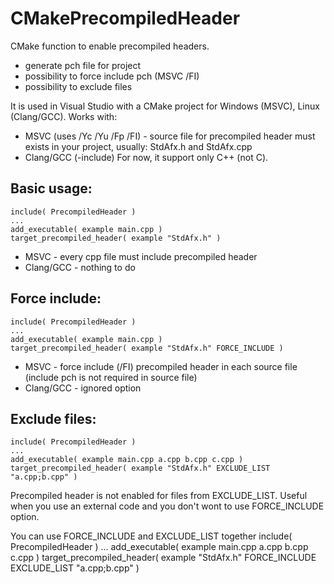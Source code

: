 # CMakePrecompiledHeader

CMake function to enable precompiled headers.

- generate pch file for project
- possibility to force include pch (MSVC /FI)
- possibility to exclude files

It is used in Visual Studio with a CMake project for Windows (MSVC), Linux (Clang/GCC).
Works with:
- MSVC (uses /Yc /Yu /Fp /FI) - source file for precompiled header must exists in your project, usually: StdAfx.h and StdAfx.cpp
- Clang/GCC (-include)
For now, it support only C++ (not C).


Basic usage:
------
    include( PrecompiledHeader )
    ...
    add_executable( example main.cpp )
    target_precompiled_header( example "StdAfx.h" )
- MSVC - every cpp file must include precompiled header
- Clang/GCC - nothing to do

Force include:
------
    include( PrecompiledHeader )
    ...
    add_executable( example main.cpp )
    target_precompiled_header( example "StdAfx.h" FORCE_INCLUDE )
- MSVC - force include (/FI) precompiled header in each source file (include pch is not required in source file)
- Clang/GCC - ignored option

Exclude files:
------
    include( PrecompiledHeader )
    ...
    add_executable( example main.cpp a.cpp b.cpp c.cpp )
    target_precompiled_header( example "StdAfx.h" EXCLUDE_LIST "a.cpp;b.cpp" )
Precompiled header is not enabled for files from EXCLUDE_LIST. Useful when you use an external code and you don't wont to use FORCE_INCLUDE option.

You can use FORCE_INCLUDE and EXCLUDE_LIST together
    include( PrecompiledHeader )
    ...
    add_executable( example main.cpp a.cpp b.cpp c.cpp )
    target_precompiled_header( example "StdAfx.h" FORCE_INCLUDE EXCLUDE_LIST "a.cpp;b.cpp" )
